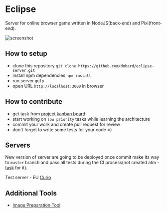 # Eclipse

Server for online browser game written in NodeJS(back-end) and Pixi(front-end).

![screenshot](https://raw.githubusercontent.com/dnbard/eclipse-server/master/presentation/01.png)

## How to setup

* clone this repository `git clone https://github.com/dnbard/eclipse-server.git`
* install npm dependencies `npm install`
* run server `gulp`
* open URL `http://localhost:3000` in browser

## How to contribute

* get task from [project kanban board](https://github.com/dnbard/eclipse-server/projects/1)
* start working on `low priority` tasks while learning the architecture
* commit your work and create pull request for review
* don't forget to write some tests for your code =)

## Servers

New version of server are going to be deployed once commit make its way to `master` branch and pass all tests during the CI process(not created atm - [task](https://github.com/dnbard/eclipse-server/issues/5) for it).

Test server - EU [Curio](https://curio.herokuapp.com/)

## Additional Tools

* [Image Preparation Tool](https://github.com/dnbard/eclipse-image-process)
